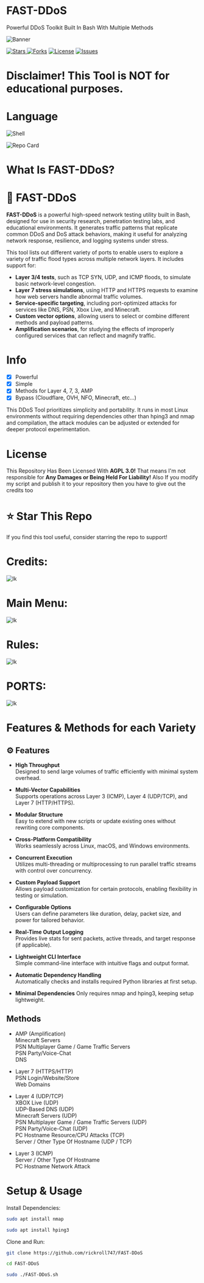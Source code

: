 # FAST-DDoS
Powerful DDoS Toolkit Built In Bash With Multiple Methods

![Banner](https://capsule-render.vercel.app/api?type=waving&height=235&color=gradient&text=FAST-DDoS&fontAlign=70&fontAlignY=45)

<a href="https://github.com/rickroll747/FAST-DDoS"><img alt="Stars" src="https://img.shields.io/github/stars/rickroll747/FAST-DDoS?style=for-the-badge&color=yellow&cacheSeconds=10">
<a href="https://github.com/rickroll747/FAST-DDoS"><img alt="Forks" src="https://img.shields.io/github/forks/rickroll747/FAST-DDoS?style=for-the-badge&color=orange"></a>
<a href="https://github.com/rickroll747/FAST-DDoS/blob/main/LICENSE"><img alt="License" src="https://img.shields.io/github/license/rickroll747/FAST-DDoS?style=for-the-badge&color=red"></a>
<a href="https://github.com/rickroll747/FAST-DDoS/issues"><img alt="Issues" src="https://img.shields.io/github/issues/rickroll747/FAST-DDoS?style=for-the-badge&color=green"></a>

# Disclaimer! This Tool is NOT for educational purposes.
# Language
![Shell](https://img.shields.io/badge/Shell-%23121011.svg?style=for-the-badge&logo=gnu-bash&logoColor=white)

![Repo Card](https://github-readme-stats.vercel.app/api/pin?username=rickroll747&repo=FAST-DDoS&title_color=fff&icon_color=f9f9f9&text_color=9f9f9f&bg_color=151515)
# What Is FAST-DDoS?
# 🚀 FAST-DDoS

**FAST-DDoS** is a powerful high-speed network testing utility built in Bash, designed for use in security research, penetration testing labs, and educational environments. It generates traffic patterns that replicate common DDoS and DoS attack behaviors, making it useful for analyzing network response, resilience, and logging systems under stress.

This tool lists out different variety of ports to enable users to explore a variety of traffic flood types across multiple network layers. It includes support for:

- **Layer 3/4 tests**, such as TCP SYN, UDP, and ICMP floods, to simulate basic network-level congestion.
- **Layer 7 stress simulations**, using HTTP and HTTPS requests to examine how web servers handle abnormal traffic volumes.
- **Service-specific targeting**, including port-optimized attacks for services like DNS, PSN, Xbox Live, and Minecraft.
- **Custom vector options**, allowing users to select or combine different methods and payload patterns.
- **Amplification scenarios**, for studying the effects of improperly configured services that can reflect and magnify traffic.

# Info
- [x] Powerful
- [x] Simple
- [x] Methods for Layer 4, 7, 3, AMP
- [x] Bypass (Cloudflare, OVH, NFO, Minecraft, etc...)  

This DDoS Tool prioritizes simplicity and portability. It runs in most Linux environments without requiring dependencies other than hping3 and nmap and compilation, the attack modules can be adjusted or extended for deeper protocol experimentation.
# License
This Repository Has Been Licensed With **AGPL 3.0!**
That means I'm not responsible for **Any Damages or Being Held For Liability!**
Also If you modify my script and publish it to your repository then you have to give out the credits too

# ⭐ Star This Repo
If you find this tool useful, consider starring the repo to support!

# Credits:
![lk](https://github.com/rickroll747/FAST-DDoS/blob/master/Screenshots/Credits.png?raw=true)
# Main Menu:
![lk](https://github.com/rickroll747/FAST-DDoS/blob/master/Screenshots/Main%20Menu.png?raw=true)
# Rules:
![lk](https://github.com/rickroll747/FAST-DDoS/blob/master/Screenshots/Rules.png?raw=true)
# PORTS:
![lk](https://github.com/rickroll747/FAST-DDoS/blob/master/Screenshots/Ports.png?raw=true)

# Features & Methods for each Variety
## ⚙️ Features

- **High Throughput**  
  Designed to send large volumes of traffic efficiently with minimal system overhead.

- **Multi-Vector Capabilities**  
  Supports operations across Layer 3 (ICMP), Layer 4 (UDP/TCP), and Layer 7 (HTTP/HTTPS).

- **Modular Structure**  
  Easy to extend with new scripts or update existing ones without rewriting core components.

- **Cross-Platform Compatibility**  
  Works seamlessly across Linux, macOS, and Windows environments.

- **Concurrent Execution**  
  Utilizes multi-threading or multiprocessing to run parallel traffic streams with control over concurrency.

- **Custom Payload Support**  
  Allows payload customization for certain protocols, enabling flexibility in testing or simulation.

- **Configurable Options**  
  Users can define parameters like duration, delay, packet size, and power for tailored behavior.

- **Real-Time Output Logging**  
  Provides live stats for sent packets, active threads, and target response (if applicable).

- **Lightweight CLI Interface**  
  Simple command-line interface with intuitive flags and output format.

- **Automatic Dependency Handling**  
  Automatically checks and installs required Python libraries at first setup.

- **Minimal Dependencies**
    Only requires nmap and hping3, keeping setup lightweight.
## Methods
* AMP (Amplification)<br>
  Minecraft Servers<br>
  PSN Multiplayer Game / Game Traffic Servers<br>
  PSN Party/Voice-Chat<br>
  DNS

* Layer 7 (HTTPS/HTTP)<br>
  PSN Login/Website/Store<br>
  Web Domains

* Layer 4 (UDP/TCP)<br>
  XBOX Live (UDP)<br>
  UDP-Based DNS (UDP)<br>
  Minecraft Servers (UDP)<br>
  PSN Multiplayer Game / Game Traffic Servers (UDP)<br>
  PSN Party/Voice-Chat (UDP)<br>
  PC Hostname Resource/CPU Attacks (TCP)<br>
  Server / Other Type Of Hostname (UDP / TCP)

* Layer 3 (ICMP)<br>
  Server / Other Type Of Hostname<br>
  PC Hostname Network Attack

# ️Setup & Usage
Install Dependencies:
```bash
sudo apt install nmap
```
```bash
sudo apt install hping3
```
Clone and Run:
```bash
git clone https://github.com/rickroll747/FAST-DDoS
```
```bash
cd FAST-DDoS
```
```bash
sudo ./FAST-DDoS.sh
```

